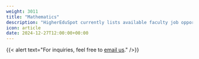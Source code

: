 ```yaml
---
weight: 3011
title: "Mathematics"
description: "HigherEduSpot currently lists available faculty job opportunities in mathematics."
icon: article
date: 2024-12-27T12:00:00+00:00
---
```


{{< alert text="For inquiries, feel free to [email us](mailto:support@highereduspot.com)." />}}